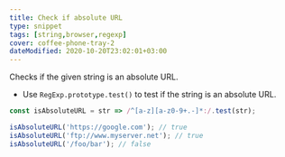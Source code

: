 ```yaml
---
title: Check if absolute URL
type: snippet
tags: [string,browser,regexp]
cover: coffee-phone-tray-2
dateModified: 2020-10-20T23:02:01+03:00
---
```


Checks if the given string is an absolute URL.

- Use `RegExp.prototype.test()` to test if the string is an absolute URL.

```js
const isAbsoluteURL = str => /^[a-z][a-z0-9+.-]*:/.test(str);
```

```js
isAbsoluteURL('https://google.com'); // true
isAbsoluteURL('ftp://www.myserver.net'); // true
isAbsoluteURL('/foo/bar'); // false
```
